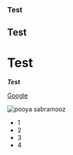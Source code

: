 ### Test
## Test
# Test



***Test***

[Google](https://google.com)

![pooya sabramooz](https://www.google.com/imgres?imgurl=https%3A%2F%2Fyt3.googleusercontent.com%2Fytc%2FAIf8zZQZ9Qa-TioqQZS-jnuPrPbi8XsKZFNbrATBgQ-d3Q%3Ds900-c-k-c0x00ffffff-no-rj&tbnid=7obFltE4-RwCNM&vet=12ahUKEwjr_vPcoeSEAxXXUqQEHSsSAyoQMygDegQIARA5..i&imgrefurl=https%3A%2F%2Fm.youtube.com%2Fc%2FPooyaSabramooz1369%2Fvideos&docid=_wWPbIfJ0a4nDM&w=900&h=900&q=pooya%20sabramooz&ved=2ahUKEwjr_vPcoeSEAxXXUqQEHSsSAyoQMygDegQIARA5)



- 1
- 2
- 3
- 4

